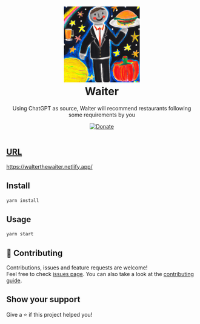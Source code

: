 <h1 align="center">
  <a href="https://github.com/diasandre/waiter" title="waiter documentation">
    <img alt="logo" src="https://github.com/diasandre/waiter/blob/main/src/logos/logo-8.png" width="200px" height="200px" />
  </a>
  <br />
  Waiter
</h1>

<p align="center">
  Using ChatGPT as source, Walter will recommend restaurants following some requirements by you
</p>

<div align="center">
  <a href="https://www.paypal.com/donate/?business=3BM464VRSLULY&no_recurring=0&currency_code=USD">
    <img alt="Donate" src="https://img.shields.io/badge/Donate-PayPal-blue.svg" />
 </div>

<br />

## URL
https://walterthewaiter.netlify.app/

## Install

```sh
yarn install
```

## Usage

```sh
yarn start
```

## 🤝 Contributing

Contributions, issues and feature requests are welcome!<br />Feel free to check [issues page](https://github.com/diasandre/waiter/issues). You can also take a look at the [contributing guide](https://github.com/diasandre/waiter/blob/master/CONTRIBUTING.md).

## Show your support

Give a ⭐️ if this project helped you!